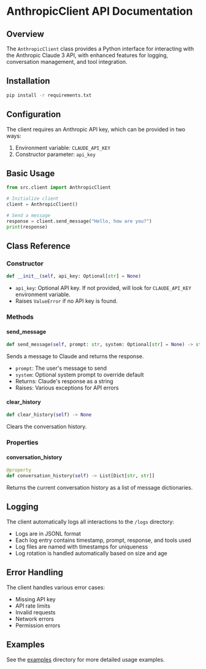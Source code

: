 # AnthropicClient API Documentation

## Overview
The `AnthropicClient` class provides a Python interface for interacting with the Anthropic Claude 3 API, with enhanced features for logging, conversation management, and tool integration.

## Installation
```bash
pip install -r requirements.txt
```

## Configuration
The client requires an Anthropic API key, which can be provided in two ways:
1. Environment variable: `CLAUDE_API_KEY`
2. Constructor parameter: `api_key`

## Basic Usage
```python
from src.client import AnthropicClient

# Initialize client
client = AnthropicClient()

# Send a message
response = client.send_message("Hello, how are you?")
print(response)
```

## Class Reference

### Constructor
```python
def __init__(self, api_key: Optional[str] = None)
```
- `api_key`: Optional API key. If not provided, will look for `CLAUDE_API_KEY` environment variable.
- Raises `ValueError` if no API key is found.

### Methods

#### send_message
```python
def send_message(self, prompt: str, system: Optional[str] = None) -> str
```
Sends a message to Claude and returns the response.
- `prompt`: The user's message to send
- `system`: Optional system prompt to override default
- Returns: Claude's response as a string
- Raises: Various exceptions for API errors

#### clear_history
```python
def clear_history(self) -> None
```
Clears the conversation history.

### Properties

#### conversation_history
```python
@property
def conversation_history(self) -> List[Dict[str, str]]
```
Returns the current conversation history as a list of message dictionaries.

## Logging
The client automatically logs all interactions to the `/logs` directory:
- Logs are in JSONL format
- Each log entry contains timestamp, prompt, response, and tools used
- Log files are named with timestamps for uniqueness
- Log rotation is handled automatically based on size and age

## Error Handling
The client handles various error cases:
- Missing API key
- API rate limits
- Invalid requests
- Network errors
- Permission errors

## Examples
See the [examples](../examples/) directory for more detailed usage examples. 
